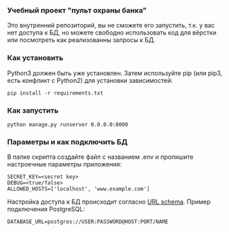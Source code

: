 ### Учебный проект "пульт охраны банка"

Это внутренний репозиторий, вы не сможете его запустить, т.к. у вас нет доступа к БД, но можете свободно использовать
код для вёрстки или посмотреть как реализованны запросы к БД.

### Как установить
Python3 должен быть уже установлен. 
Затем используйте pip (или pip3, есть конфликт с Python2) для установки зависимостей:
```
pip install -r requirements.txt
```
### Как запустить
```
python manage.py runserver 0.0.0.0:8000
```
### Параметры и как подключить БД
В папке скрипта создайте файл с названием .env и пропишите настроечные параметры приложения:
```
SECRET_KEY=<secret key>
DEBUG=<true/false>
ALLOWED_HOSTS=['localhost', 'www.example.com']
```
Настройка доступа к БД происходит согласно [URL schema](https://github.com/jazzband/dj-database-url#url-schema). Пример подключения PostgreSQL:
```
DATABASE_URL=postgres://USER:PASSWORD@HOST:PORT/NAME
```
